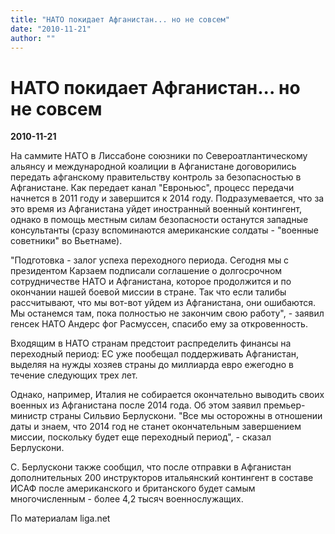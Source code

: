 ```yaml
---
title: "НАТО покидает Афганистан... но не совсем"
date: "2010-11-21"
author: ""
---
```


# НАТО покидает Афганистан... но не совсем

**2010-11-21** 

На саммите  НАТО в Лиссабоне союзники по Североатлантическому альянсу и  международной коалиции в Афганистане договорились передать афганскому правительству контроль за безопасностью в Афганистане. Как передает канал "Евроньюс",  процесс передачи начнется в 2011 году и завершится к 2014 году.  Подразумевается, что за это время из Афганистана уйдет иностранный  военный контингент, однако в помощь местным силам безопасности останутся  западные консультанты (сразу вспоминаются американские солдаты - "военные советники" во Вьетнаме).

"Подготовка  - залог успеха переходного периода. Сегодня мы с президентом Карзаем  подписали соглашение о долгосрочном сотрудничестве НАТО и Афганистана,  которое продолжится и по окончании нашей боевой миссии в стране. Так что  если талибы рассчитывают, что мы вот-вот уйдем из Афганистана, они  ошибаются. Мы останемся там, пока полностью не закончим свою работу", -  заявил генсек НАТО Андерс фог Расмуссен, спасибо ему за откровенность.

Входящим  в НАТО странам предстоит распределить финансы на переходный период: ЕС уже  пообещал поддерживать Афганистан, выделяя на нужды хозяев страны до  миллиарда евро ежегодно в течение следующих трех лет.

Однако, например, Италия не собирается окончательно выводить своих военных из Афганистана после 2014 года. Об этом заявил премьер-министр страны Сильвио Берлускони. "Все  мы осторожны в отношении даты и знаем, что 2014 год не станет  окончательным завершением миссии, поскольку будет еще переходный  период", - сказал Берлускони.

С. Берлускони также  сообщил, что после отправки в Афганистан дополнительных 200 инструкторов  итальянский контингент в составе ИСАФ после американского и британского  будет самым многочисленным - более 4,2 тысяч военнослужащих.

По материалам liga.net
